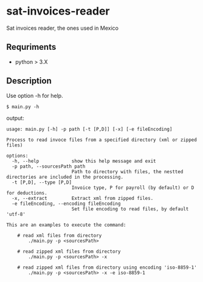 # sat-invoices-reader
Sat invoices reader, the ones used in Mexico

## Requriments

- python > 3.X

## Description

Use option -h for help.

    $ main.py -h


output:
```
usage: main.py [-h] -p path [-t [P,D]] [-x] [-e fileEncoding]

Process to read invoce files from a specified directory (xml or zipped files)

options:
  -h, --help            show this help message and exit
  -p path, --sourcesPath path
                        Path to directory with files, the nestted directories are included in the processing.
  -t [P,D], --type [P,D]
                        Invoice type, P for payroll (by default) or D for deductions.
  -x, --extract         Extract xml from zipped files.
  -e fileEncoding, --encoding fileEncoding
                        Set file encoding to read files, by default 'utf-8'

This are an examples to execute the command:

    # read xml files from directory
        ./main.py -p <sourcesPath>

    # read zipped xml files from directory
        ./main.py -p <sourcesPath> -x

    # read zipped xml files from directory using encoding 'iso-8859-1'
        ./main.py -p <sourcesPath> -x -e iso-8859-1
```